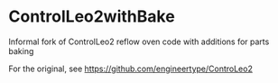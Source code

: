 # ControlLeo2withBake
Informal fork of ControlLeo2 reflow oven code with additions for parts baking

For the original, see
https://github.com/engineertype/ControLeo2
